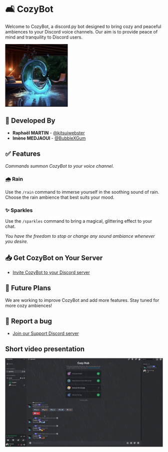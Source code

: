 # 🛋️ CozyBot

Welcome to CozyBot, a discord.py bot designed to bring cozy and peaceful ambiences to your Discord voice channels. Our aim is to provide peace of mind and tranquility to Discord users.

![CozyBot Logo](assets/logo.png)

## 👥 Developed By

- **Raphaël MARTIN** - [@kitsuiwebster](https://gitlab.com/kitsuiwebster)
- **Imène MEDJAOUI** - [@BubbleXGum](https://gitlab.com/medjaoui.imene)

## ✅ Features

*Commands summon CozyBot to your voice channel.*

### 🌧️ Rain

Use the `/rain` command to immerse yourself in the soothing sound of rain. Choose the rain ambience that best suits your mood.

### ✨ Sparkles

Use the `/sparkles` command to bring a magical, glittering effect to your chat.

*You have the freedom to stop or change any sound ambiance whenever you desire.*

## 📥 Get CozyBot on Your Server

- [Invite CozyBot to your Discord server](https://discord.com/api/oauth2/authorize?client_id=1156917047284994178&permissions=40550970817344&scope=bot)

## 📅 Future Plans

We are working to improve CozyBot and add more features. Stay tuned for more cozy ambiences!

## 🐞 Report a bug

- [Join our Support Discord server](https://discord.gg/Rxeh64Y73U)

## Short video presentation

[![CozyBot video presentation](assets/placeholder.png)](https://youtu.be/3q5n-jqTvsg)
